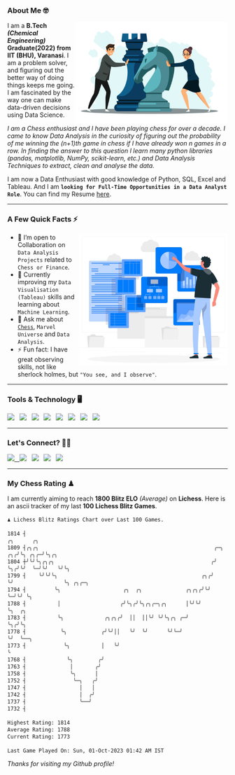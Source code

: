 ### About Me 🤓
<img align="right" alt="Coding" width="350" src="https://github.com/Laxman-Lakhan/Laxman-Lakhan/blob/master/Assets/Chess_Vector.jpg">   

I am a **B.Tech** _**(Chemical Engineering)**_ **Graduate(2022) from IIT (BHU), Varanasi**. I am a problem solver, and figuring out the better way of doing things keeps me going. I am fascinated by the way one can make data-driven decisions using Data Science. 

_I am a Chess enthusiast and I have been playing chess for over a decade. I came to know Data Analysis in the curiosity of figuring out the probability of me winning the (n+1)th game in chess if I have already won n games in a row. In finding the answer to this question I learn many python libraries (pandas, matplotlib, NumPy, scikit-learn, etc.) and Data Analysis Techniques to extract, clean and analyse the data._

I am now a Data Enthusiast with good knowledge of Python, SQL, Excel and Tableau. And I am **`looking for Full-Time Opportunities in a Data Analyst Role`**. You can find my Resume
 [here](https://drive.google.com/file/d/1UIOoogRLj5eGQFQBkuvMmTISZVdl2Ok7/view?usp=sharing).


---

### A Few Quick Facts ⚡️
<img align="right" alt="Coding" width="340" src="https://github.com/Laxman-Lakhan/Laxman-Lakhan/blob/master/Assets/Data_Vector.jpg">   

- 🤝 I’m open to Collaboration on `Data Analysis Projects` related to `Chess or Finance`.
- 📖 Currently improving my `Data Visualisation (Tableau)` skills and learning about `Machine Learning`.
- 💬 Ask me about [`Chess`](https://lichess.org/@/YourKingIsInDanger), `Marvel Universe` and `Data Analysis`.
- ⚡️ Fun fact: I have great observing skills, not like sherlock holmes, but `"You see, and I observe"`.

---
### Tools & Technology 🖥

<img src="https://img.shields.io/badge/Python-white?logo=Python&logoColor=ColorName&style=ShieldStyle" /> &nbsp;
<img src="https://img.shields.io/badge/MySQL-white?logo=MySQL&logoColor=ColorName&style=ShieldStyle" /> &nbsp;
<img src="https://img.shields.io/badge/Tableau-white?logo=Tableau&logoColor=ColorName&style=ShieldStyle" /> &nbsp;
<img src="https://img.shields.io/badge/Excel-white?logo=Microsoft+Excel&logoColor=196F3D&style=ShieldStyle" /> &nbsp;
<img src="https://img.shields.io/badge/Jupyter-white?logo=Jupyter&logoColor=ColorName&style=ShieldStyle" /> &nbsp;
<img src="https://img.shields.io/badge/pandas-white?logo=Pandas&logoColor=000080&style=ShieldStyle" /> &nbsp;
<img src="https://img.shields.io/badge/numpy-white?logo=Numpy&logoColor=85C1E9&style=ShieldStyle" /> &nbsp;
<img src="https://img.shields.io/badge/scikit learn-white?logo=Scikit+Learn&logoColor=ColorName&style=ShieldStyle" /> &nbsp;



---

### Let's Connect? 🫳🏻

<a href="mailto:laxmansingh.lakhan@gmail.com"> <img src="https://img.icons8.com/fluent/48/000000/gmail.png" width="3.5%"/> &nbsp;
[<img src="https://img.icons8.com/color/48/000000/linkedin.png" width="3.5%"/>](https://www.linkedin.com/in/laxman-lakhan/)  &nbsp;
[<img src="https://img.icons8.com/fluent/48/000000/facebook-new.png" width="3.5%"/>](https://www.facebook.com/s.laxmanlakhan/)  &nbsp;
[<img src="https://img.icons8.com/fluent/48/000000/instagram-new.png" width="3.5%"/>](https://www.instagram.com/laxman.lakhan/)  &nbsp;
[<img src="https://img.icons8.com/color/48/000000/twitter.png" width="3.5%"/>](https://twitter.com/laxman__lakhan)  &nbsp;

 ---
  
### My Chess Rating ♟
  
I am currently aiming to reach **1800 Blitz ELO** *(Average)* on **Lichess**. Here is an ascii tracker of my last **100 Lichess Blitz Games**.

  ```
  ♟︎ 𝙻𝚒𝚌𝚑𝚎𝚜𝚜 𝙱𝚕𝚒𝚝𝚣 𝚁𝚊𝚝𝚒𝚗𝚐𝚜 𝙲𝚑𝚊𝚛𝚝 𝚘𝚟𝚎𝚛 𝙻𝚊𝚜𝚝 𝟷00 𝙶𝚊𝚖𝚎𝚜.
  
1814 ┤                                                                    ╭╮      ╭╮
1809 ┤╭╮╭╮                                                        ╭─╮  ╭╮╭╯╰╮ ╭╮╭─╯╰╮╭╮
1804 ┼╯╰╯╰╮╭╮╭╮                                                  ╭╯ ╰╮╭╯╰╯  ╰─╯╰╯   ╰╯╰╮
1799 ┤    ╰╯╰╯╰╮                                              ╭╮╭╯   ╰╯                ╰╮ ╭╮╭─╮
1794 ┤         ╰╮                    ╭╮  ╭╮              ╭╮╭╮╭╯╰╯                       ╰─╯╰╯ ╰╮
1788 ┤          │                   ╭╯╰╮╭╯╰╮╭╮╭─╮╭╮      │╰╯╰╯                                 ╰╮  ╭╮
1783 ┤          ╰╮             ╭╮╭╮╭╯  ││  ││╰╯ ╰╯╰╮╭╮ ╭─╯                                      ╰╮╭╯╰╮
1778 ┤           ╰╮           ╭╯╰╯││   ╰╯  ╰╯      ╰╯╰─╯                                         ╰╯  ╰──╮
1773 ┤            ╰╮          │   ╰╯                                                                    ╰
1768 ┤             ╰╮        ╭╯
1763 ┤              │       ╭╯
1758 ┤              ╰╮      │
1752 ┤               ╰─╮   ╭╯
1747 ┤                 │   │
1742 ┤                 │  ╭╯
1737 ┤                 ╰──╯
1732 ┤ 

Highest Rating: 1814
Average Rating: 1788
Current Rating: 1773 

Last Game Played On: Sun, 01-Oct-2023 01:42 AM IST
  ```
  
  
*Thanks for visiting my Github profile!*
